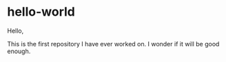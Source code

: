 # hello-world

Hello,

This is the first repository I have ever worked on.
I wonder if it will be good enough.
